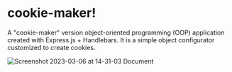 # cookie-maker!

 A "cookie-maker" version object-oriented programming (OOP) application created with Express.js + Handlebars. It is a simple object configurator customized to create cookies. 

![Screenshot 2023-03-06 at 14-31-03 Document](https://user-images.githubusercontent.com/104246343/223124495-4645bbad-ba2f-42be-8e2a-8e70c5299a46.png)

